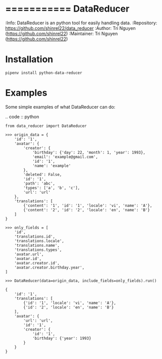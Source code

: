 ===========
DataReducer
===========
:Info: DataReducer is an python tool for easily handling data.
:Repository: https://github.com/shinrel22/data_reducer
:Author: Tri Nguyen (https://github.com/shinrel22)
:Maintainer: Tri Nguyen (https://github.com/shinrel22)

Installation
============
```
pipenv install python-data-reducer
```

Examples
========
Some simple examples of what DataReducer can do:

.. code :: python

    from data_reducer import DataReducer
    
    >>> origin_data = {
        'id': '1',
        'avatar': {
            'creator': {
                'birthday': {'day': 22, 'month': 1, 'year': 1993},
                'email': 'example@gmail.com',
                'id': '1',
                'name': 'example'
            },
            'deleted': False,
            'id': '1',
            'path': 'abc',
            'types': ['a', 'b', 'c'],
            'url': 'url'
        },
        'translations': [
            {'content': '1', 'id': '1', 'locale': 'vi', 'name': 'A'},
            {'content': '2', 'id': '2', 'locale': 'en', 'name': 'B'}
        ]
    }
    
    >>> only_fields = [
        'id',
        'translations.id',
        'translations.locale',
        'translations.name',
        'translations.types',
        'avatar.url',
        'avatar.id',
        'avatar.creator.id',
        'avatar.creator.birthday.year',
    ]
    
    >>> DataReducer(data=origin_data, include_fields=only_fields).run()
    
    {
        'id': '1',
        'translations': [
            {'id': '1', 'locale': 'vi', 'name': 'A'},
            {'id': '2', 'locale': 'en', 'name': 'B'}
        ],
        'avatar': {
            'url': 'url',
            'id': '1',
            'creator': {
                'id': '1',
                'birthday': {'year': 1993}
            }
        }
    }
